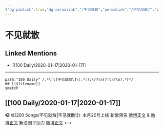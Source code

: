 ```yaml
---
{"dg-publish":true,"dg-permalink":"/不见就散","permalink":"/不见就散/","created":"2023-04-02T16:34:57.963+08:00","updated":"2023-04-10T15:30:19.344+08:00"}
---
```


# 不见就散

## Linked Mentions
- [[100 Daily/2020-01-17\|2020-01-17]]


---

```expander
path:"100 Daily" /.*\[\[不见就散\]\].*(?:\r?\n(?!\r?\n).*)*/
## [[$filename]]
$match
```
## [[100 Daily/2020-01-17\|2020-01-17]]
🎧 《[[200 Songs/不见就散\|不见就散]]》本月20号上线
新歌预告 [微博正文](https://m.weibo.cn/6466290670/4461664017184927) & [微博正文](https://m.weibo.cn/6466290670/4461664349081216)
新浪圈子助力 [微博正文](https://m.weibo.cn/6466290670/4461781000657933)
<-->